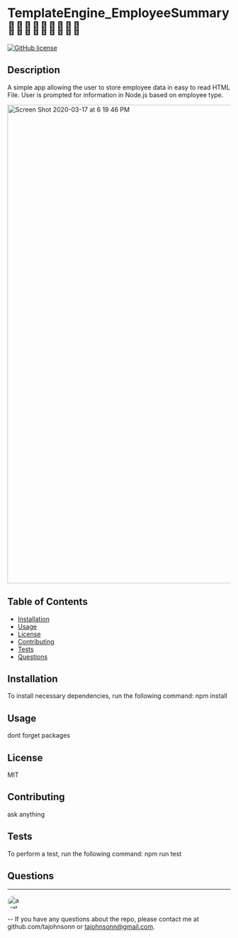 

# TemplateEngine_EmployeeSummary 👩🏽‍💻🧑🏼‍💻👨🏿‍💻
[![GitHub license](https://img.shields.io/github/license/Naereen/StrapDown.js.svg)](https://github.com/Naereen/StrapDown.js/blob/master/LICENSE)


## Description
A simple app allowing the user to store employee data in easy to read HTML File. User is prompted for information in Node.js based on employee type. 

<img width="1078" alt="Screen Shot 2020-03-17 at 6 19 46 PM" src="https://user-images.githubusercontent.com/57122209/76915920-25585200-687c-11ea-95e4-1f1c34b51cdc.png">




## Table of Contents
* [Installation](#Installation)
* [Usage](#Usage)
* [License](#License)
* [Contributing](#Contributing)
* [Tests](#Tests)
* [Questions](#Questions)



## Installation
To install necessary dependencies, run the following command:
npm install

## Usage
dont forget packages 

## License
MIT
## Contributing
ask anything 
## Tests
To perform a test, run the following command:
npm run test



## Questions


---

<img src="https://avatars0.githubusercontent.com/u/57122209?s=460&v=4"
alt="avatar" style="border-radius: 16px" width="30" />

--
If you have any questions about the repo, please contact me at github.com/tajohnsonn or tajohnsonn@gmail.com.
